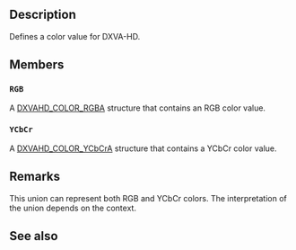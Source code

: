 ## Description

Defines a color value for DXVA-HD.

## Members

### `RGB`

A [DXVAHD_COLOR_RGBA](https://learn.microsoft.com/windows/win32/api/dxvahd/ns-dxvahd-dxvahd_color_rgba) structure that contains an RGB color value.

### `YCbCr`

A [DXVAHD_COLOR_YCbCrA](https://learn.microsoft.com/windows/win32/api/dxvahd/ns-dxvahd-dxvahd_color_ycbcra) structure that contains a YCbCr color value.

## Remarks

This union can represent both RGB and YCbCr colors. The interpretation of the union depends on the context.

## See also